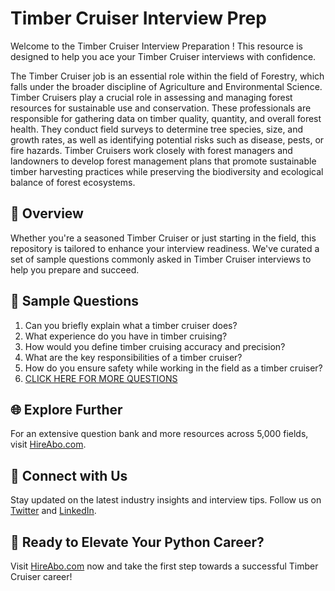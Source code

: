 # Timber Cruiser Interview Prep

Welcome to the Timber Cruiser Interview Preparation ! This resource is designed to help you ace your Timber Cruiser interviews with confidence.

The Timber Cruiser job is an essential role within the field of Forestry, which falls under the broader discipline of Agriculture and Environmental Science. Timber Cruisers play a crucial role in assessing and managing forest resources for sustainable use and conservation. These professionals are responsible for gathering data on timber quality, quantity, and overall forest health. They conduct field surveys to determine tree species, size, and growth rates, as well as identifying potential risks such as disease, pests, or fire hazards. Timber Cruisers work closely with forest managers and landowners to develop forest management plans that promote sustainable timber harvesting practices while preserving the biodiversity and ecological balance of forest ecosystems.

## 🚀 Overview

Whether you're a seasoned Timber Cruiser or just starting in the field, this repository is tailored to enhance your interview readiness. We've curated a set of sample questions commonly asked in Timber Cruiser interviews to help you prepare and succeed.

## 📝 Sample Questions

1. Can you briefly explain what a timber cruiser does?
2. What experience do you have in timber cruising?
3. How would you define timber cruising accuracy and precision?
4. What are the key responsibilities of a timber cruiser?
5. How do you ensure safety while working in the field as a timber cruiser?
6. [CLICK HERE FOR MORE QUESTIONS](https://hireabo.com/job/10_2_31/Timber%20Cruiser)

## 🌐 Explore Further

For an extensive question bank and more resources across 5,000 fields, visit [HireAbo.com](https://www.hireabo.com).

## 📱 Connect with Us

Stay updated on the latest industry insights and interview tips. Follow us on [Twitter](https://twitter.com/hireabo) and [LinkedIn](https://www.linkedin.com/in/hire-abo-3609972a8/).

## 🚀 Ready to Elevate Your Python Career?

Visit [HireAbo.com](https://www.hireabo.com) now and take the first step towards a successful Timber Cruiser career!